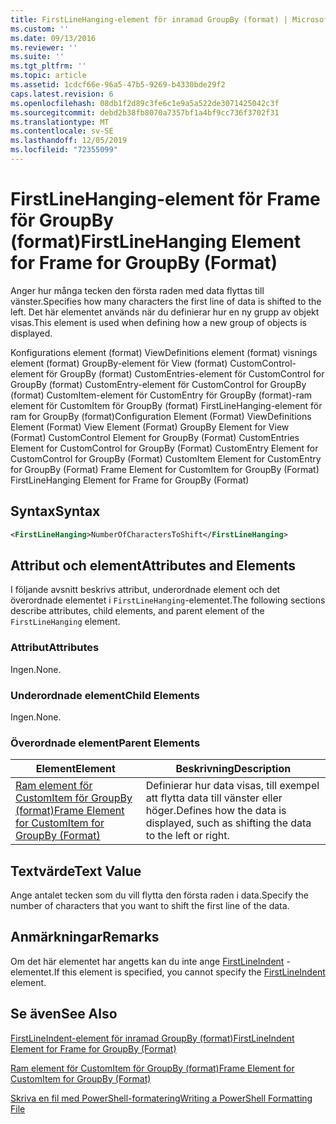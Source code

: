 ```yaml
---
title: FirstLineHanging-element för inramad GroupBy (format) | Microsoft Docs
ms.custom: ''
ms.date: 09/13/2016
ms.reviewer: ''
ms.suite: ''
ms.tgt_pltfrm: ''
ms.topic: article
ms.assetid: 1cdcf66e-96a5-47b5-9269-b4330bde29f2
caps.latest.revision: 6
ms.openlocfilehash: 08db1f2d89c3fe6c1e9a5a522de3071425042c3f
ms.sourcegitcommit: debd2b38fb8070a7357bf1a4bf9cc736f3702f31
ms.translationtype: MT
ms.contentlocale: sv-SE
ms.lasthandoff: 12/05/2019
ms.locfileid: "72355099"
---
```

# <a name="firstlinehanging-element-for-frame-for-groupby-format"></a><span data-ttu-id="2bcef-102">FirstLineHanging-element för Frame för GroupBy (format)</span><span class="sxs-lookup"><span data-stu-id="2bcef-102">FirstLineHanging Element for Frame for GroupBy (Format)</span></span>

<span data-ttu-id="2bcef-103">Anger hur många tecken den första raden med data flyttas till vänster.</span><span class="sxs-lookup"><span data-stu-id="2bcef-103">Specifies how many characters the first line of data is shifted to the left.</span></span> <span data-ttu-id="2bcef-104">Det här elementet används när du definierar hur en ny grupp av objekt visas.</span><span class="sxs-lookup"><span data-stu-id="2bcef-104">This element is used when defining how a new group of objects is displayed.</span></span>

<span data-ttu-id="2bcef-105">Konfigurations element (format) ViewDefinitions element (format) visnings element (format) GroupBy-element för View (format) CustomControl-element för GroupBy (format) CustomEntries-element för CustomControl for GroupBy (format) CustomEntry-element för CustomControl for GroupBy (format) CustomItem-element för CustomEntry för GroupBy (format)-ram element för CustomItem för GroupBy (format) FirstLineHanging-element för ram for GroupBy (format)</span><span class="sxs-lookup"><span data-stu-id="2bcef-105">Configuration Element (Format) ViewDefinitions Element (Format) View Element (Format) GroupBy Element for View (Format) CustomControl Element for GroupBy (Format) CustomEntries Element for CustomControl for GroupBy (Format) CustomEntry Element for CustomControl for GroupBy (Format) CustomItem Element for CustomEntry for GroupBy (Format) Frame Element for CustomItem for GroupBy (Format) FirstLineHanging Element for Frame for GroupBy (Format)</span></span>

## <a name="syntax"></a><span data-ttu-id="2bcef-106">Syntax</span><span class="sxs-lookup"><span data-stu-id="2bcef-106">Syntax</span></span>

```xml
<FirstLineHanging>NumberOfCharactersToShift</FirstLineHanging>
```

## <a name="attributes-and-elements"></a><span data-ttu-id="2bcef-107">Attribut och element</span><span class="sxs-lookup"><span data-stu-id="2bcef-107">Attributes and Elements</span></span>

<span data-ttu-id="2bcef-108">I följande avsnitt beskrivs attribut, underordnade element och det överordnade elementet i `FirstLineHanging`-elementet.</span><span class="sxs-lookup"><span data-stu-id="2bcef-108">The following sections describe attributes, child elements, and parent element of the `FirstLineHanging` element.</span></span>

### <a name="attributes"></a><span data-ttu-id="2bcef-109">Attribut</span><span class="sxs-lookup"><span data-stu-id="2bcef-109">Attributes</span></span>

<span data-ttu-id="2bcef-110">Ingen.</span><span class="sxs-lookup"><span data-stu-id="2bcef-110">None.</span></span>

### <a name="child-elements"></a><span data-ttu-id="2bcef-111">Underordnade element</span><span class="sxs-lookup"><span data-stu-id="2bcef-111">Child Elements</span></span>

<span data-ttu-id="2bcef-112">Ingen.</span><span class="sxs-lookup"><span data-stu-id="2bcef-112">None.</span></span>

### <a name="parent-elements"></a><span data-ttu-id="2bcef-113">Överordnade element</span><span class="sxs-lookup"><span data-stu-id="2bcef-113">Parent Elements</span></span>

|<span data-ttu-id="2bcef-114">Element</span><span class="sxs-lookup"><span data-stu-id="2bcef-114">Element</span></span>|<span data-ttu-id="2bcef-115">Beskrivning</span><span class="sxs-lookup"><span data-stu-id="2bcef-115">Description</span></span>|
|-------------|-----------------|
|[<span data-ttu-id="2bcef-116">Ram element för CustomItem för GroupBy (format)</span><span class="sxs-lookup"><span data-stu-id="2bcef-116">Frame Element for CustomItem for GroupBy (Format)</span></span>](./frame-element-for-customitem-for-groupby-format.md)|<span data-ttu-id="2bcef-117">Definierar hur data visas, till exempel att flytta data till vänster eller höger.</span><span class="sxs-lookup"><span data-stu-id="2bcef-117">Defines how the data is displayed, such as shifting the data to the left or right.</span></span>|

## <a name="text-value"></a><span data-ttu-id="2bcef-118">Textvärde</span><span class="sxs-lookup"><span data-stu-id="2bcef-118">Text Value</span></span>

<span data-ttu-id="2bcef-119">Ange antalet tecken som du vill flytta den första raden i data.</span><span class="sxs-lookup"><span data-stu-id="2bcef-119">Specify the number of characters that you want to shift the first line of the data.</span></span>

## <a name="remarks"></a><span data-ttu-id="2bcef-120">Anmärkningar</span><span class="sxs-lookup"><span data-stu-id="2bcef-120">Remarks</span></span>

<span data-ttu-id="2bcef-121">Om det här elementet har angetts kan du inte ange [FirstLineIndent](./firstlineindent-element-for-frame-for-groupby-format.md) -elementet.</span><span class="sxs-lookup"><span data-stu-id="2bcef-121">If this element is specified, you cannot specify the [FirstLineIndent](./firstlineindent-element-for-frame-for-groupby-format.md) element.</span></span>

## <a name="see-also"></a><span data-ttu-id="2bcef-122">Se även</span><span class="sxs-lookup"><span data-stu-id="2bcef-122">See Also</span></span>

[<span data-ttu-id="2bcef-123">FirstLineIndent-element för inramad GroupBy (format)</span><span class="sxs-lookup"><span data-stu-id="2bcef-123">FirstLineIndent Element for Frame for GroupBy (Format)</span></span>](./firstlineindent-element-for-frame-for-groupby-format.md)

[<span data-ttu-id="2bcef-124">Ram element för CustomItem för GroupBy (format)</span><span class="sxs-lookup"><span data-stu-id="2bcef-124">Frame Element for CustomItem for GroupBy (Format)</span></span>](./frame-element-for-customitem-for-groupby-format.md)

[<span data-ttu-id="2bcef-125">Skriva en fil med PowerShell-formatering</span><span class="sxs-lookup"><span data-stu-id="2bcef-125">Writing a PowerShell Formatting File</span></span>](./writing-a-powershell-formatting-file.md)
